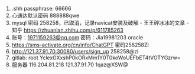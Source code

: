 1. .shh passphrase:  66666
2.  心通达默认密码 888888qwe
3. mysql 密码 258258，已取消，记录navicat安装及破解 - 王王碎冰冰的文章 - 知乎 https://zhuanlan.zhihu.com/p/611785263
4. 账号：1971159263@qq.com 密码：Jia19981203    oracle
5. https://sms-activate.org/cn/info/ChatGPT  密码258258Zl
6. http://121.37.91.70:30080/users/sign_up  258258@zl
7. gitlab:   root   YclexGXxshP0kORxMm1Y0T0koWoUEFbET4tVOTYGzrw=
8. 服务器 116.204.81.218      121.37.91.70       1qaz@XSW@

